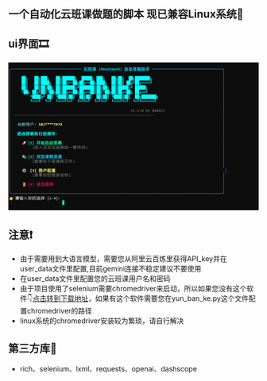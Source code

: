 ## 一个自动化云班课做题的脚本 现已兼容Linux系统🎉

## ui界面🎞️

![](./.github/img/ui.png)

## 注意❗
- 由于需要用到大语言模型，需要您从阿里云百炼里获得API_key并在user_data文件里配置,目前gemini连接不稳定建议不要使用
- 在user_data文件里配置您的云班课用户名和密码
- 由于项目使用了selenium需要chromedriver来启动，所以如果您没有这个软件👇[点击转到下载地址](https://googlechromelabs.github.io/chrome-for-testing/)，如果有这个软件需要您在yun_ban_ke.py这个文件配置chromedriver的路径
- linux系统的chromedriver安装较为繁琐，请自行解决

## 第三方库🧰
  - rich、selenium、lxml、requests、openai、dashscope
